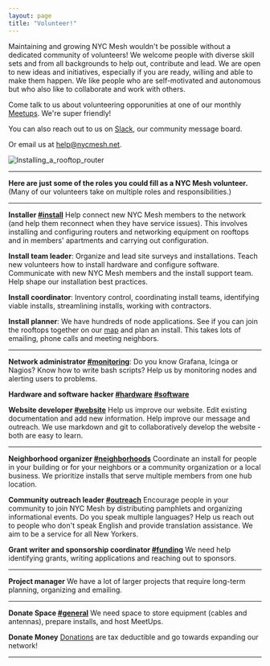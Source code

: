 ```yaml
---
layout: page
title: "Volunteer!"
---
```


Maintaining and growing NYC Mesh wouldn't be possible without a dedicated community of volunteers! We welcome people with diverse skill sets and from all backgrounds to help out, contribute and lead. We are open to new ideas and initiatives, especially if you are ready, willing and able to make them happen. We like people who are self-motivated and autonomous but who also like to collaborate and work with others.

Come talk to us about volunteering opporunities at one of our monthly [Meetups](https://www.meetup.com/nycmesh/). We're super friendly!

You can also reach out to us on [Slack](https://slack.nycmesh.net), our community message board.

Or email us at help@nycmesh.net.

![Installing_a_rooftop_router](https://i.imgur.com/mofKoBJ.jpg "Installing a rooftop router")

***

**Here are just some of the roles you could fill as a NYC Mesh volunteer.** (Many of our volunteers take on multiple roles and responsibilities.)

***

**Installer [#install](https://nycmesh.slack.com/messages/install)**
Help connect new NYC Mesh members to the network (and help them reconnect when they have service issues). This involves installing and configuring routers and networking equipment on rooftops and in members' apartments and carrying out configuration.

**Install team leader**: Organize and lead site surveys and installations. Teach new volunteers how to install hardware and configure software. Communicate with new NYC Mesh members and the install support team. Help shape our installation best practices.

**Install coordinator**: Inventory control, coordinating install teams, identifying viable installs, streamlining installs, working with contractors.

**Install planner**: We have hundreds of node applications. See if you can join the rooftops together on our [map](/map/) and plan an install. This takes lots of emailing, phone calls and meeting neighbors.

***
**Network administrator [#monitoring](https://nycmesh.slack.com/messages/monitoring)**: Do you know Grafana, Icinga or Nagios? Know how to write bash scripts? Help us by monitoring nodes and alerting users to problems.

**Hardware and software hacker [#hardware](https://nycmesh.slack.com/messages/hardware) [#software](https://nycmesh.slack.com/messages/software-firmware)**

**Website developer [#website](https://nycmesh.slack.com/messages/website)**
Help us improve our website. Edit existing documentation and add new information. Help improve our message and outreach. We use markdown and git to collaboratively develop the website - both are easy to learn.

***

**Neighborhood organizer [#neighborhoods](https://nycmesh.slack.com/messages/neighborhoods)**
Coordinate an install for people in your building or for your neighbors or a community organization or a local business. We prioritize installs that serve multiple members from one hub location.

**Community outreach leader [#outreach](https://nycmesh.slack.com/messages/outreach)**
Encourage people in your community to join NYC Mesh by distributing pamphlets and organizing informational events. Do you speak multiple languages? Help us reach out to people who don't speak English and provide translation assistance. We aim to be a service for all New Yorkers.

**Grant writer and sponsorship coordinator [#funding](https://nycmesh.slack.com/messages/funding)**
We need help identifying grants, writing applications and reaching out to sponsors.

***

**Project manager**
We have a lot of larger projects that require long-term planning, organizing and emailing.

***

**Donate Space [#general](https://nycmesh.slack.com/messages/general)**
We need space to store equipment (cables and antennas), prepare installs, and host MeetUps.

**Donate Money**
[Donations](/donate/) are tax deductible and go towards expanding our network!

***
